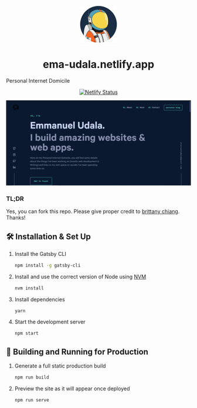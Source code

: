 <div align="center">
  <img alt="Logo" src="https://raw.githubusercontent.com/ema-udala/personal-website-v2/main/src/images/logo.png" width="100" />
</div>
<h1 align="center">
  ema-udala.netlify.app 
</h1>
Personal Internet Domicile
</p>
<p align="center">
  <a href="https://app.netlify.com/sites/ema-udala/deploys" target="_blank">
    <img src="https://api.netlify.com/api/v1/badges/1963b488-7b78-48c9-9e2d-6fb5e47ab3af/deploy-status" alt="Netlify Status" />
  </a>
</p>

![demo](https://raw.githubusercontent.com/ema-udala/personal-website-v2/main/src/images/demo.png)

### TL;DR

Yes, you can fork this repo. Please give proper credit to [brittany chiang](https://github.com/bchiang7/). Thanks!

## 🛠 Installation & Set Up

1. Install the Gatsby CLI

   ```sh
   npm install -g gatsby-cli
   ```

2. Install and use the correct version of Node using [NVM](https://github.com/nvm-sh/nvm)

   ```sh
   nvm install
   ```

3. Install dependencies

   ```sh
   yarn
   ```

4. Start the development server

   ```sh
   npm start
   ```

## 🚀 Building and Running for Production

1. Generate a full static production build

   ```sh
   npm run build
   ```

1. Preview the site as it will appear once deployed

   ```sh
   npm run serve
   ```
